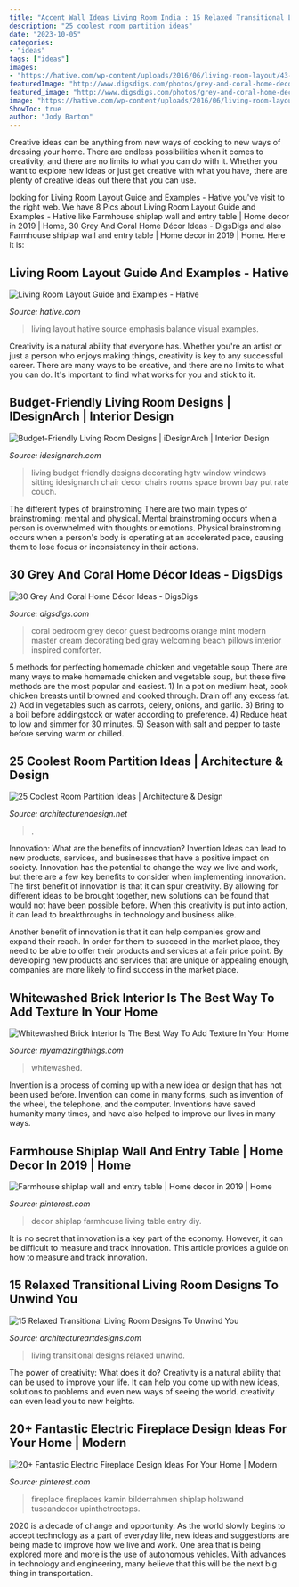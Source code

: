 ```yaml
---
title: "Accent Wall Ideas Living Room India : 15 Relaxed Transitional Living Room Designs To Unwind You"
description: "25 coolest room partition ideas"
date: "2023-10-05"
categories:
- "ideas"
tags: ["ideas"]
images:
- "https://hative.com/wp-content/uploads/2016/06/living-room-layout/43-living-room-layout-ideas.jpg"
featuredImage: "http://www.digsdigs.com/photos/grey-and-coral-home-decor-ideas-30.jpg"
featured_image: "http://www.digsdigs.com/photos/grey-and-coral-home-decor-ideas-30.jpg"
image: "https://hative.com/wp-content/uploads/2016/06/living-room-layout/43-living-room-layout-ideas.jpg"
ShowToc: true
author: "Jody Barton"
---
```



Creative ideas can be anything from new ways of cooking to new ways of dressing your home. There are endless possibilities when it comes to creativity, and there are no limits to what you can do with it. Whether you want to explore new ideas or just get creative with what you have, there are plenty of creative ideas out there that you can use.

	

		
looking for Living Room Layout Guide and Examples - Hative you've visit to the right web. We have 8 Pics about Living Room Layout Guide and Examples - Hative like Farmhouse shiplap wall and entry table | Home decor in 2019 | Home, 30 Grey And Coral Home Décor Ideas - DigsDigs and also Farmhouse shiplap wall and entry table | Home decor in 2019 | Home. Here it is:
		
    
## Living Room Layout Guide And Examples - Hative

<img loading=lazy src="https://hative.com/wp-content/uploads/2016/06/living-room-layout/43-living-room-layout-ideas.jpg" onerror="this.onerror=null;this.src='https://tse3.mm.bing.net/th?id=OIP.DztNOfjLEtgMkbfyTPRMrQHaKW&amp;pid=15.1';" alt="Living Room Layout Guide and Examples - Hative">

_Source: hative.com_

>living layout hative source emphasis balance visual examples. 

	

Creativity is a natural ability that everyone has. Whether you're an artist or just a person who enjoys making things, creativity is key to any successful career. There are many ways to be creative, and there are no limits to what you can do. It's important to find what works for you and stick to it.

    
## Budget-Friendly Living Room Designs | IDesignArch | Interior Design

<img loading=lazy src="http://www.idesignarch.com/wp-content/uploads/Budget-Friendly-Living-Room-Design_8.jpg" onerror="this.onerror=null;this.src='https://tse1.mm.bing.net/th?id=OIP.mXuch1DOoqxxc919rOS29QHaJ3&amp;pid=15.1';" alt="Budget-Friendly Living Room Designs | iDesignArch | Interior Design">

_Source: idesignarch.com_

>living budget friendly designs decorating hgtv window windows sitting idesignarch chair decor chairs rooms space brown bay put rate couch. 

	

The different types of brainstroming
There are two main types of brainstroming: mental and physical. Mental brainstroming occurs when a person is overwhelmed with thoughts or emotions. Physical brainstroming occurs when a person's body is operating at an accelerated pace, causing them to lose focus or inconsistency in their actions.

    
## 30 Grey And Coral Home Décor Ideas - DigsDigs

<img loading=lazy src="http://www.digsdigs.com/photos/grey-and-coral-home-decor-ideas-30.jpg" onerror="this.onerror=null;this.src='https://tse1.mm.bing.net/th?id=OIP.GI8-xT4laSB8MU6nmwZ7-QHaJ4&amp;pid=15.1';" alt="30 Grey And Coral Home Décor Ideas - DigsDigs">

_Source: digsdigs.com_

>coral bedroom grey decor guest bedrooms orange mint modern master cream decorating bed gray welcoming beach pillows interior inspired comforter. 

	

5 methods for perfecting homemade chicken and vegetable soup
There are many ways to make homemade chicken and vegetable soup, but these five methods are the most popular and easiest. 1) In a pot on medium heat, cook chicken breasts until browned and cooked through. Drain off any excess fat. 2) Add in vegetables such as carrots, celery, onions, and garlic. 3) Bring to a boil before addingstock or water according to preference. 4) Reduce heat to low and simmer for 30 minutes. 5) Season with salt and pepper to taste before serving warm or chilled.

    
## 25 Coolest Room Partition Ideas | Architecture &amp; Design

<img loading=lazy src="https://cdn.architecturendesign.net/wp-content/uploads/2014/08/753.jpg" onerror="this.onerror=null;this.src='https://tse1.mm.bing.net/th?id=OIP.vY66Fsip9dzeE_fMcrXXUQHaLK&amp;pid=15.1';" alt="25 Coolest Room Partition Ideas | Architecture &amp; Design">

_Source: architecturendesign.net_

>. 

	

Innovation: What are the benefits of innovation?
Invention Ideas can lead to new products, services, and businesses that have a positive impact on society. Innovation has the potential to change the way we live and work, but there are a few key benefits to consider when implementing innovation. 
The first benefit of innovation is that it can spur creativity. By allowing for different ideas to be brought together, new solutions can be found that would not have been possible before. When this creativity is put into action, it can lead to breakthroughs in technology and business alike. 

Another benefit of innovation is that it can help companies grow and expand their reach. In order for them to succeed in the market place, they need to be able to offer their products and services at a fair price point. By developing new products and services that are unique or appealing enough, companies are more likely to find success in the market place.

    
## Whitewashed Brick Interior Is The Best Way To Add Texture In Your Home

<img loading=lazy src="https://myamazingthings.com/wp-content/uploads/2017/05/whitewash-brick-wall-interior-2-1024x707.jpg" onerror="this.onerror=null;this.src='https://tse3.mm.bing.net/th?id=OIP.XvM2spY-8Zg_kM_7gvw4fAHaFH&amp;pid=15.1';" alt="Whitewashed Brick Interior Is The Best Way To Add Texture In Your Home">

_Source: myamazingthings.com_

>whitewashed. 

	

Invention is a process of coming up with a new idea or design that has not been used before. Invention can come in many forms, such as invention of the wheel, the telephone, and the computer. Inventions have saved humanity many times, and have also helped to improve our lives in many ways.

    
## Farmhouse Shiplap Wall And Entry Table | Home Decor In 2019 | Home

<img loading=lazy src="https://i.pinimg.com/736x/60/18/bb/6018bbd98e24e360bd9c430397bc6238.jpg?b=t" onerror="this.onerror=null;this.src='https://tse4.mm.bing.net/th?id=OIP.ESbZbxGcCW0BOiwkSBywvgHaJ6&amp;pid=15.1';" alt="Farmhouse shiplap wall and entry table | Home decor in 2019 | Home">

_Source: pinterest.com_

>decor shiplap farmhouse living table entry diy. 

	

It is no secret that innovation is a key part of the economy. However, it can be difficult to measure and track innovation. This article provides a guide on how to measure and track innovation.

    
## 15 Relaxed Transitional Living Room Designs To Unwind You

<img loading=lazy src="https://www.architectureartdesigns.com/wp-content/uploads/2014/11/15-Relaxed-Transitional-Living-Room-Designs-To-Unwind-You-12-630x403.jpg" onerror="this.onerror=null;this.src='https://tse1.mm.bing.net/th?id=OIP.kDmaxl46A1lUfcIoSTy--AHaEv&amp;pid=15.1';" alt="15 Relaxed Transitional Living Room Designs To Unwind You">

_Source: architectureartdesigns.com_

>living transitional designs relaxed unwind. 

	

The power of creativity: What does it do?
Creativity is a natural ability that can be used to improve your life. It can help you come up with new ideas, solutions to problems and even new ways of seeing the world. creativity can even lead you to new heights.

    
## 20+ Fantastic Electric Fireplace Design Ideas For Your Home | Modern

<img loading=lazy src="https://i.pinimg.com/736x/9d/82/be/9d82bec6d89acf095b9ed8046e9da61b.jpg" onerror="this.onerror=null;this.src='https://tse2.mm.bing.net/th?id=OIP.MN7oJlswCiF1HzQvDOsV_AHaJ4&amp;pid=15.1';" alt="20+ Fantastic Electric Fireplace Design Ideas For Your Home | Modern">

_Source: pinterest.com_

>fireplace fireplaces kamin bilderrahmen shiplap holzwand tuscandecor upinthetreetops. 

	

2020 is a decade of change and opportunity. As the world slowly begins to accept technology as a part of everyday life, new ideas and suggestions are being made to improve how we live and work. One area that is being explored more and more is the use of autonomous vehicles. With advances in technology and engineering, many believe that this will be the next big thing in transportation.

